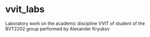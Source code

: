 # vvit_labs
Laboratory work on the academic discipline VVIT of student of the BVT2202 group
performed by Alexander Kryukov
